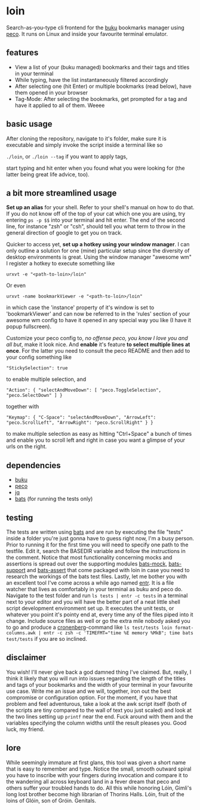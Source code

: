 # loin
Search-as-you-type cli frontend for the [buku](https://github.com/jarun/Buku) bookmarks manager using [peco](https://github.com/peco/peco). It runs on Linux and inside your favourite terminal emulator.

## features
* View a list of your (buku managed) bookmarks and their tags and titles in your terminal
* While typing, have the list instantaneously filtered accordingly
* After selecting one (hit Enter) or multiple bookmarks (read below), have them opened in your browser
* Tag-Mode: After selecting the bookmarks, get prompted for a tag and have it applied to all of them. Weeee

## basic usage
After cloning the repository, navigate to it's folder, make sure it is executable and simply invoke the script inside a terminal like so

`./loin`, or `./loin --tag` if you want to apply tags,

start typing and hit enter when you found what you were looking for (the latter  being great life advice, too).
## a bit more streamlined usage
**Set up an alias** for your shell. Refer to your shell's manual on how to do that. If you do not know off of the top of your cat which one you are using, try entering `ps -p $$` into your terminal and hit enter. The end of the second line, for instance "zsh" or "csh", should tell you what term to throw in the general direction of google to get you on track.

Quicker to access yet, **set up a hotkey using your window manager**. I can only outline a solution for one (mine) particular setup since the diversity of desktop environments is great. Using the window manager "awesome wm" I register a hotkey to execute something like

`urxvt -e "<path-to-loin>/loin"`

Or even

`urxvt -name bookmarkViewer -e "<path-to-loin>/loin"`

in which case the 'instance' property of it's window is set to 'bookmarkViewer' and can now be referred to in the 'rules' section of your awesome wm config to have it opened in any special way you like (I have it popup fullscreen).

Customize your peco config to, *no offense peco, you know I love you and all but*, make it look nice. And **enable** it's feature **to select multiple lines at once**. For the latter you need to consult the peco README and then add to your config something like

`"StickySelection": true`
    
to enable multiple selection, and

` "Action": {
    	"selectAndMoveDown": [
    		"peco.ToggleSelection",
    		"peco.SelectDown"
    	]
    }
`
    
together with

`"Keymap": {
    	"C-Space": "selectAndMoveDown",
    	"ArrowLeft": "peco.ScrollLeft",
    	"ArrowRight": "peco.ScrollRight"
    }
}
`

to make multiple selection as easy as hitting "Ctrl+Space" a bunch of times and enable you to scroll left and right in case you want a glimpse of your urls on the right.

## dependencies
* [buku](https://github.com/jarun/Buku)
* [peco](https://github.com/peco/peco)
* [jq](https://github.com/stedolan/jq)
* [bats](https://github.com/sstephenson/bats) (for running the tests only)

## testing
The tests are written using [bats](https://github.com/sstephenson/bats) and are run by executing the file "tests" inside a folder you're just gonna have to guess right now, I'm a busy person. Prior to running it for the first time you will need to specify one path to the testfile. Edit it, search the BASEDIR variable and follow the instructions in the comment. Notice that most functionality concerning mocks and assertions is spread out over the supporting modules [bats-mock](https://github.com/jasonkarns/bats-mock), [bats-support](https://github.com/ztombol/bats-support) and [bats-assert](https://github.com/ztombol/bats-assert) that come packaged with loin in case you need to research the workings of the bats test files. Lastly, let me bother you with an excellent tool I've come across a while ago named [entr](http://entrproject.org/). It is a file watcher that lives as comfortably in your terminal as buku and peco do. Navigate to the test folder and run `ls tests | entr -c tests` in a terminal next to your editor and you will have the better part of a neat little shell script development environment set up. It executes the unit tests, or whatever you point it's pointy end at, every time any of the files piped into it change. Include source files as well or go the extra mile nobody asked you to go and produce a [cronenberg](http://rickandmorty.wikia.com/wiki/Cronenbergs)-command like `ls test/tests loin format-columns.awk | entr -c zsh -c 'TIMEFMT="time %E memory %MkB"; time bats test/tests` if you are so inclined.

## disclaimer
You wish! I'll never give back a god damned thing I've claimed. But, really, I think it likely that you will run into issues regarding the length of the titles and tags of your bookmarks and the width of your terminal in your favourite use case. Write me an issue and we will, together, iron out the best compromise or configuration option. For the moment, if you have that problem and feel adventurous, take a look at the awk script itself (both of the scripts are tiny compared to the wall of text you just scaled) and look at the two lines setting up `printf` near the end. Fuck around with them and the variables specifying the column widths until the result pleases you. Good luck, my friend.

## lore
While seemingly immature at first glans, this tool was given a short name that is easy to remember and type. Notice the small, smooth outward spiral you have to inscribe with your fingers during invocation and compare it to the wandering all across keyboard land in a fever dream that peco and others suffer your troubled hands to do. All this while honoring Lóin, Gimli's long lost brother become high librarian of Thorins Halls. Lóin, fruit of the loins of Glóin, son of Gróin. Genitals.
